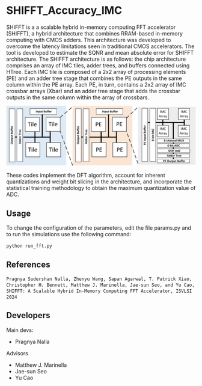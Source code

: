 # SHIFFT_Accuracy_IMC

SHIFFT is a a scalable hybrid in-memory computing FFT accelerator (SHIFFT), a hybrid architecture that combines RRAM-based in-memory computing with CMOS adders. This architecture was developed to overcome the latency limitations seen in traditional CMOS accelerators. The tool is developed to estimate the SQNR and mean absolute error for SHIFFT architecture. The SHIFFT architecture is as follows: the chip architecture comprises an array of IMC tiles, adder trees, and buffers connected using HTree. Each IMC tile is composed of a 2x2 array of processing elements (PE) and an adder tree stage that combines the PE outputs in the same column within the PE array. Each PE, in turn, contains a 2x2 array of IMC crossbar arrays (Xbar) and an adder tree stage that adds the crossbar outputs in the same column within the array of crossbars.

![SHIFFT Architecture](https://github.com/mec-UMN/SHIFFT_Accuracy_IMC/blob/main/SHIFFT%20architecture.jpg)

These codes implement the DFT algorithm, account for inherent quantizations and weight bit slicing in the architecture, and incorporate the statistical training methodology to obtain the maximum quantization value of ADC.

## Usage
To change the configuration of the parameters, edit the file params.py and to run the simulations use the following command:
```
python run_fft.py
```
## References
```
Pragnya Sudershan Nalla, Zhenyu Wang, Sapan Agarwal, T. Patrick Xiao, Christopher H. Bennett, Matthew J. Marinella, Jae-sun Seo, and Yu Cao, SHIFFT: A Scalable Hybrid In-Memory Computing FFT Accelerator, ISVLSI 2024
```

## Developers
Main devs:
* Pragnya Nalla 

Advisors
* Matthew J. Marinella
* Jae-sun Seo
* Yu Cao
